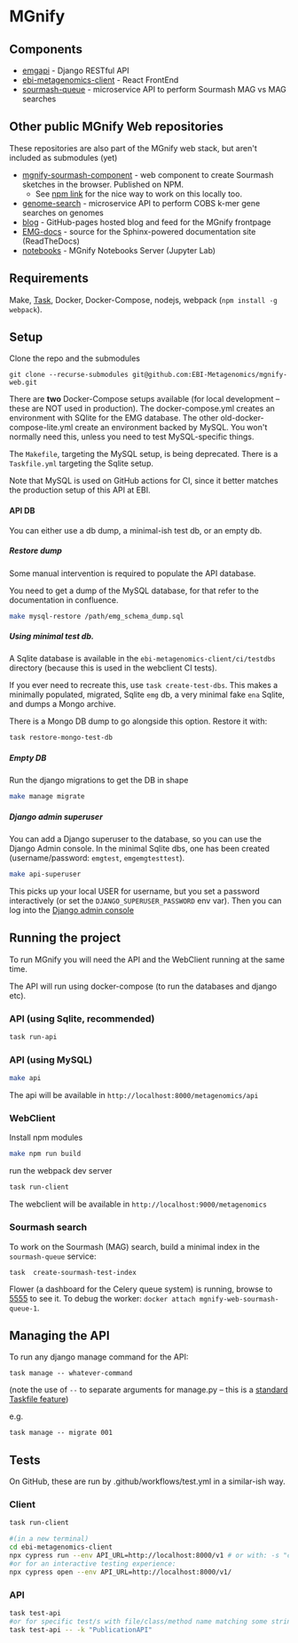 # MGnify

## Components
- [emgapi](https://github.com/EBI-Metagenomics/emgapi) - Django RESTful API
- [ebi-metagenomics-client](https://github.com/EBI-Metagenomics/ebi-metagenomics-client) - React FrontEnd
- [sourmash-queue](https://github.com/EBI-Metagenomics/sourmash-queue) - microservice API to perform Sourmash MAG vs MAG searches 


## Other public MGnify Web repositories
These repositories are also part of the MGnify web stack, but  aren't included as submodules (yet)
- [mgnify-sourmash-component](https://github.com/EBI-Metagenomics/mgnify-sourmash-component) - web component to create Sourmash sketches in the browser. Published on NPM.
  - See [npm link](https://docs.npmjs.com/cli/v8/commands/npm-link) for the nice way to work on this locally too.
- [genome-search](https://github.com/EBI-Metagenomics/genome-search) - microservice API to perform COBS k-mer gene searches on genomes
- [blog](https://github.com/EBI-Metagenomics/blog) - GitHub-pages hosted blog and feed for the MGnify frontpage
- [EMG-docs](https://github.com/EBI-Metagenomics/EMG-docs) - source for the Sphinx-powered documentation site (ReadTheDocs)
- [notebooks](https://github.com/EBI-Metagenomics/notebooks) - MGnify Notebooks Server (Jupyter Lab)

## Requirements

Make, [Task](https://taskfile.dev/), Docker, Docker-Compose, nodejs, webpack (`npm install -g webpack`).

## Setup

Clone the repo and the submodules

```
git clone --recurse-submodules git@github.com:EBI-Metagenomics/mgnify-web.git 
```

There are **two** Docker-Compose setups available (for local development – these are NOT used in production).
The docker-compose.yml creates an environment with SQlite for the EMG database.
The other old-docker-compose-lite.yml create an environment backed by MySQL. You won't normally need this, unless you need to test MySQL-specific things.

The `Makefile`, targeting the MySQL setup, is being deprecated.
There is a `Taskfile.yml` targeting the Sqlite setup.

Note that MySQL is used on GitHub actions for CI, since it better matches the production setup of this API at EBI.

#### API DB

You can either use a db dump, a minimal-ish test db, or an empty db.

##### Restore dump

Some manual intervention is required to populate the API database.

You need to get a dump of the MySQL database, for that refer to the documentation in confluence.

```bash
make mysql-restore /path/emg_schema_dump.sql
```

##### Using minimal test db.
A Sqlite database is available in the `ebi-metagenomics-client/ci/testdbs` directory (because this is used in the webclient CI tests).

If you ever need to recreate this, use `task create-test-dbs`. 
This makes a minimally populated, migrated, Sqlite `emg` db, a very minimal fake `ena` Sqlite, and dumps a Mongo archive.

There is a Mongo DB dump to go alongside this option. Restore it with:
```bash
task restore-mongo-test-db
```

##### Empty DB

Run the django migrations to get the DB in shape

```bash
make manage migrate
```

##### Django admin superuser

You can add a Django superuser to the database, so you can use the Django Admin console.
In the minimal Sqlite dbs, one has been created (username/password: `emgtest`, `emgemgtesttest`).

```bash
make api-superuser
```
This picks up your local USER for username, but you set a password interactively (or set the `DJANGO_SUPERUSER_PASSWORD` env var).
Then you can log into the [Django admin console](http://0.0.0.0:8000/admin)

## Running the project

To run MGnify you will need the API and the WebClient running at the same time.

The API will run using docker-compose (to run the databases and django etc). 

### API (using Sqlite, **recommended**)
```bash
task run-api
```

### API (using MySQL)
```bash
make api
```

The api will be available in `http://localhost:8000/metagenomics/api`

### WebClient

Install npm modules
```bash
make npm run build
```

run the webpack dev server
```bash
task run-client
```

The webclient will be available in `http://localhost:9000/metagenomics`

### Sourmash search
To work on the Sourmash (MAG) search, build a minimal index in the `sourmash-queue` service:
```shell
task  create-sourmash-test-index
```
Flower (a dashboard for the Celery queue system) is running, browse to [5555](http://127.0.0.1:5555) to see it.
To debug the worker: `docker attach mgnify-web-sourmash-queue-1`.


## Managing the API

To run any django manage command for the API:
```shell
task manage -- whatever-command
```
(note the use of ` -- ` to separate arguments for manage.py – this is a [standard Taskfile feature](https://taskfile.dev/usage/#forwarding-cli-arguments-to-commands))

e.g.
```shell
task manage -- migrate 001
```

## Tests
On GitHub, these are run by .github/workflows/test.yml in a similar-ish way.

### Client
```bash
task run-client

#(in a new terminal)
cd ebi-metagenomics-client
npx cypress run --env API_URL=http://localhost:8000/v1 # or with: -s "cypress/integration/browse.js" to run a single test
#or for an interactive testing experience:
npx cypress open --env API_URL=http://localhost:8000/v1/
```

### API
```bash
task test-api
#or for specific test/s with file/class/method name matching some string:
task test-api -- -k "PublicationAPI"
```
